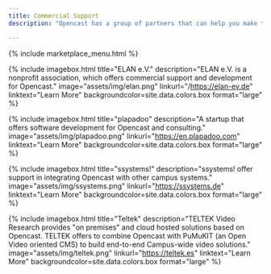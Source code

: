 ```yaml
---
title: Commercial Support
description: "Opencast has a group of partners that can help you make the most informed decisions when designing and deploying your custom video capture solution. We strive to build a healthy ecosystem of consultants and technology providers all of which have been vetted by the community and validated by its users."

---
```

{% include marketplace_menu.html %}

{% include imagebox.html
title="ELAN e.V."
description="ELAN e.V. is a nonprofit association, which offers commercial support and development for Opencast."
image="assets/img/elan.png"
linkurl="/https://elan-ev.de"
linktext="Learn More"
backgroundcolor=site.data.colors.box
format="large"
%}

{% include imagebox.html
title="plapadoo"
description="A startup that offers software development for Opencast and consulting."
image="assets/img/plapadoo.png"
linkurl="https://en.plapadoo.com"
linktext="Learn More"
backgroundcolor=site.data.colors.box
format="large"
%}

{% include imagebox.html
title="ssystems!"
description="ssystems! offer support in integrating Opencast with other campus systems."
image="assets/img/ssystems.png"
linkurl="https://ssystems.de"
linktext="Learn More"
backgroundcolor=site.data.colors.box
format="large"
%}

{% include imagebox.html
title="Teltek"
description="TELTEK Video Research provides \"on premises\" and cloud hosted solutions based on Opencast. TELTEK offers to combine Opencast with PuMuKIT (an Open Video oriented CMS) to build end-to-end Campus-wide video solutions."
image="assets/img/teltek.png"
linkurl="https://teltek.es"
linktext="Learn More"
backgroundcolor=site.data.colors.box
format="large"
%}
